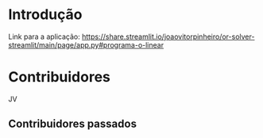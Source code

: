# Introdução 
Link para a aplicação: https://share.streamlit.io/joaovitorpinheiro/or-solver-streamlit/main/page/app.py#programa-o-linear

# Contribuidores
JV
## Contribuidores passados
